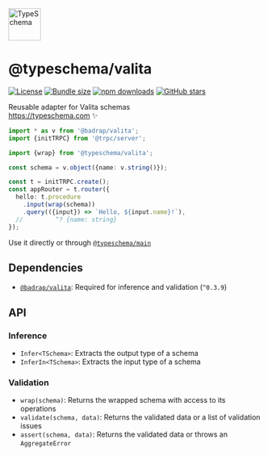 <!-- This file is generated. Do not modify it manually! -->

<img src="https://typeschema.com/assets/logo.png" width="64px" alt="TypeSchema" />
<h1>@typeschema/valita</h1>
<p>
  <a href="https://opensource.org/licenses/MIT" rel="nofollow"><img src="https://img.shields.io/github/license/decs/typeschema" alt="License"></a>
  <a href="https://bundlephobia.com/package/@typeschema/valita" rel="nofollow"><img src="https://img.shields.io/bundlephobia/minzip/%40typeschema%2Fvalita" alt="Bundle size"></a>
  <a href="https://www.npmjs.com/package/@typeschema/valita" rel="nofollow"><img src="https://img.shields.io/npm/dw/@typeschema/valita.svg" alt="npm downloads"></a>
  <a href="https://github.com/decs/typeschema/stargazers" rel="nofollow"><img src="https://img.shields.io/github/stars/decs/typeschema" alt="GitHub stars"></a>
</p>
<p>
  Reusable adapter for Valita schemas
  <br />
  <a href="https://typeschema.com">https://typeschema.com</a> ✨
</p>

```ts
import * as v from '@badrap/valita';
import {initTRPC} from '@trpc/server';

import {wrap} from '@typeschema/valita';

const schema = v.object({name: v.string()});

const t = initTRPC.create();
const appRouter = t.router({
  hello: t.procedure
    .input(wrap(schema))
    .query(({input}) => `Hello, ${input.name}!`),
  //         ^? {name: string}
});

```

Use it directly or through [`@typeschema/main`](https://github.com/decs/typeschema/tree/main/packages/main)

## Dependencies
- [`@badrap/valita`](https://www.npmjs.com/package/@badrap/valita): Required for inference and validation (`^0.3.9`)

## API

### Inference
- `Infer<TSchema>`: Extracts the output type of a schema
- `InferIn<TSchema>`: Extracts the input type of a schema

### Validation
- `wrap(schema)`: Returns the wrapped schema with access to its operations
- `validate(schema, data)`: Returns the validated data or a list of validation issues
- `assert(schema, data)`: Returns the validated data or throws an `AggregateError`
